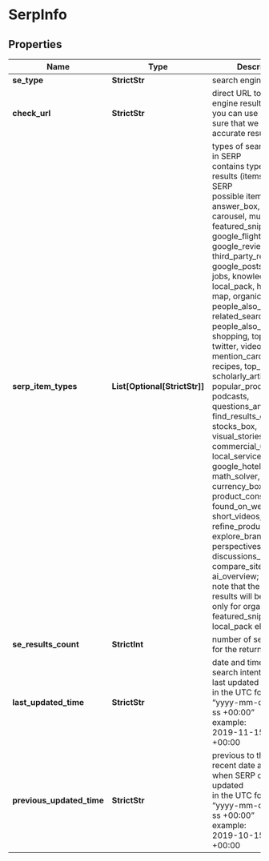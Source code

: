 # SerpInfo


## Properties

| Name | Type | Description | Notes |
|------------ | ------------- | ------------- | -------------|
**se_type** | **StrictStr** | search engine type |[optional]|
**check_url** | **StrictStr** | direct URL to search engine results<br>you can use it to make sure that we provided accurate results |[optional]|
**serp_item_types** | **List[Optional[StrictStr]]** | types of search results in SERP<br>contains types of search results (items) found in SERP<br>possible item types:<br>answer_box, app, carousel, multi_carousel, featured_snippet, google_flights, google_reviews, third_party_reviews, google_posts, images, jobs, knowledge_graph, local_pack, hotels_pack, map, organic, paid, people_also_ask, related_searches, people_also_search, shopping, top_stories, twitter, video, events, mention_carousel, recipes, top_sights, scholarly_articles, popular_products, podcasts, questions_and_answers, find_results_on, stocks_box, visual_stories, commercial_units, local_services, google_hotels, math_solver, currency_box, product_considerations, found_on_web, short_videos, refine_products, explore_brands, perspectives, discussions_and_forums, compare_sites, courses, ai_overview;<br>note that the actual results will be returned only for organic, paid, featured_snippet, and local_pack elements |[optional]|
**se_results_count** | **StrictInt** | number of search results for the returned keyword |[optional]|
**last_updated_time** | **StrictStr** | date and time when search intent data was last updated<br>in the UTC format: “yyyy-mm-dd hh-mm-ss +00:00”<br>example:<br>2019-11-15 12:57:46 +00:00 |[optional]|
**previous_updated_time** | **StrictStr** | previous to the most recent date and time when SERP data was updated<br>in the UTC format: “yyyy-mm-dd hh-mm-ss +00:00”<br>example:<br>2019-10-15 12:57:46 +00:00 |[optional]|